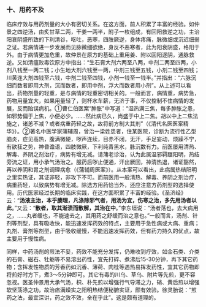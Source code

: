 ### 十、用药不及

临床疗效与用药剂量的大小有密切关系。在这方面，前人积累了丰富的经验。如仲景之四逆汤，由炙甘草二两，干姜一两半，附子一枚组成，有回阳救逆之功，主治阳衰阴盛所致的下利清谷，呕吐，恶寒，四肢厥逆，身体疼痛，脉微细或沉迟细弱之证。若病情进一步发展而见脉微细欲绝，身反不恶寒者，此为阳衰阴盛，格阳于外。由于病情更加危重，故仲景在原方的基础上重用姜、附以回阳逐阴，通脉救逆。又如清瘟败毒饮原方中指出：“生石膏大剂六两至八两，中剂二两至四两，小剂八钱至一两二钱；小生地大剂六钱至一两，中剂三钱至五钱，小剂二钱至四钱；川黄连大剂四钱至六钱，中剂二钱至四钱，小剂一钱至一钱半。”并指出：“六脉沉细而数者即用大剂，沉而数者，即用中剂，浮大而数者用小剂”。从上述可以看出，药物剂量的轻重，是与病情的轻重密切相关的。一般而言，病情重，病势急，药物用量宜大，如果用量轻了，则杯水车薪，无济于事，不仅控制不住病情的发展，反而贻误病机。①曹仁伯医案“肿胀”中写道：“湿热满三焦，每多肿胀之患，如邪势偏于上焦，小便必少。……然此病已久，尚盛于中上二焦。胡以中上二焦法施之，诸恙不减？或者病重药轻之故，故将前方制大其剂”（《清代名医医案精华》）。②著名中医学家蒲辅周，曾治一梁姓患者，住某医院，诊断为流行性乙型脑炎，症见高热，腹满微硬，哕声连续，目赤不闭，无汗，手足妄动，烦躁不宁，有欲狂之势，神昏谵语，四肢微厥，下利纯青黑水，脉沉数有力。前医屡用清热、解毒、养阴之剂治疗，病势有增无减。请蒲老诊治，认为此属温邪羁踞阳明，热结旁流之证，用小承气汤治之。服药后哕止便通，汗出厥回，神清热退，诸证豁然，再以养阴和胃之剂调理病愈（《蒲辅周医案》）。从本案可以看出，此病属热结阳明之里实热证，其证非轻，非攻下不可。而前医用一般清热、解毒、养阴之剂治疗，病重药轻，以致病势有增无减。除选方用药恰当外，还应注意方药剂型的选择使用。历代医家经过长期的临床实践，在这方面积累了丰富的经验。《圣济经》云：“**汤液主治，本乎腠理，凡涤除邪气者，用汤为宜，伤寒之治，多先用汤者以此**。”又云：“**散者，取其渐渍而散解，其治在中**。”李东垣说：“汤者荡也，去大病用之，……丸者缓也，不能速去之，其用药之舒缓而治之意也。”一般而言，汤剂、针剂等剂型，具有吸收快，能迅速发挥药效的特点，主要用于急性病或大病、重病；丸剂、膏剂等剂型，由于吸收缓慢，不能迅速发挥药效，但有药力持久的优点，故主要用于慢性病。

同样，中药汤剂的煎法不妥，药效不能充分发挥，仍难收到疗效，如金石类、介类的石膏、磁石、牡蛎等不易溶出药性，宜先打碎、煮沸后15-30分钟，再下其它药物；含挥发性物质的芳香药如沉香、薄荷、肉桂等遇热易挥发药性，宜其它药物即将煎好时方下，煮3〜5分钟即可。其它有毒的川乌、草乌、附片等先煎，更不容忽视。医圣仲景用大承气汤，枳、朴先煎以增强行气导滞之力，硝、黄后煎以增强软坚荡涤之功，故治痞满燥实之阳明热结便秘腑实证，颇有效验。徐灵胎说：“煎药之法，最宜深讲，药之效不效，全在乎此”。这是颇有道理的。
